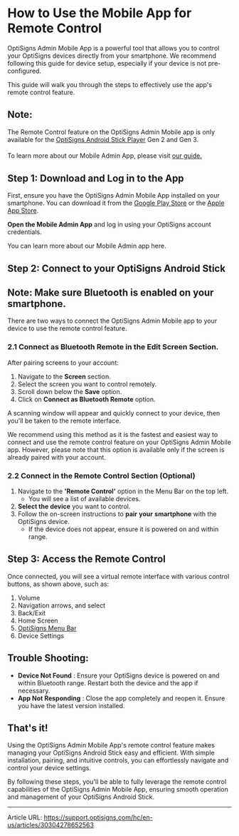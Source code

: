 # How to Use the Mobile App for Remote Control

OptiSigns Admin Mobile App is a powerful tool that allows you to control your OptiSigns devices directly from your smartphone. We recommend following this guide for device setup, especially if your device is not pre-configured.

This guide will walk you through the steps to effectively use the app's remote control feature.

**Note:**  
---  
The Remote Control feature on the OptiSigns Admin Mobile app is only available for the [OptiSigns Android Stick Player](https://shop.optisigns.com/products/optisigns-android-stick-player-2) Gen 2 and Gen 3.  
  
#### 

#### 

To learn more about our Mobile Admin App, please visit [our guide. ](https://support.optisigns.com/hc/en-us/articles/30003143806099)

## **Step 1: Download and Log in to the App**

First, ensure you have the OptiSigns Admin Mobile App installed on your smartphone. You can download it from the [Google Play Store](https://play.google.com) or the [Apple App Store](https://www.apple.com/app-store/).

**Open the Mobile Admin App** and log in using your OptiSigns account credentials.

You can learn more about our Mobile Admin app here.

## **Step 2: Connect to your OptiSigns Android Stick**

Note: Make sure Bluetooth is enabled on your smartphone.  
---  
  
There are two ways to connect the OptiSigns Admin Mobile app to your device to use the remote control feature.

### 2.1 Connect as Bluetooth Remote in the Edit Screen Section.

After pairing screens to your account:

  1. Navigate to the **Screen** section.
  2. Select the screen you want to control remotely.
  3. Scroll down below the **Save** option.
  4. Click on **Connect as Bluetooth Remote** option. 





A scanning window will appear and quickly connect to your device, then you'll be taken to the remote interface.



We recommend using this method as it is the fastest and easiest way to connect and use the remote control feature on your OptiSigns Admin Mobile app. However, please note that this option is available only if the screen is already paired with your account.

### 2.2 Connect in the Remote Control Section (Optional)

  1. Navigate to the **'Remote Control'** option in the Menu Bar on the top left. 
     * You will see a list of available devices.
  2. **Select the device** you want to control.
  3. Follow the on-screen instructions to **pair** **your** **smartphone** with the OptiSigns device. 
     * If the device does not appear, ensure it is powered on and within range.



## **Step 3: Access the Remote Control**

Once connected, you will see a virtual remote interface with various control buttons, as shown above, such as:

  1. Volume
  2. Navigation arrows, and select
  3. Back/Exit
  4. Home Screen
  5. [OptiSigns Menu Bar](https://support.optisigns.com/hc/en-us/articles/360056090593)
  6. Device Settings



## **Trouble Shooting:**

  * **Device Not Found** : Ensure your OptiSigns device is powered on and within Bluetooth range. Restart both the device and the app if necessary.
  * **App Not Responding** : Close the app completely and reopen it. Ensure you have the latest version installed.



## **That's it!**

Using the OptiSigns Admin Mobile App's remote control feature makes managing your OptiSigns Android Stick easy and efficient. With simple installation, pairing, and intuitive controls, you can effortlessly navigate and control your device settings.

By following these steps, you'll be able to fully leverage the remote control capabilities of the OptiSigns Admin Mobile App, ensuring smooth operation and management of your OptiSigns Android Stick.

---
Article URL: https://support.optisigns.com/hc/en-us/articles/30304278652563
